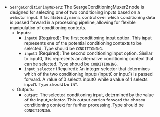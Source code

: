 - `SeargeConditioningMuxer2`: The SeargeConditioningMuxer2 node is designed for selecting one of two conditioning inputs based on a selector input. It facilitates dynamic control over which conditioning data is passed forward in a processing pipeline, allowing for flexible manipulation of conditioning contexts.
    - Inputs:
        - `input0` (Required): The first conditioning input option. This input represents one of the potential conditioning contexts to be selected. Type should be `CONDITIONING`.
        - `input1` (Required): The second conditioning input option. Similar to input0, this represents an alternative conditioning context that can be selected. Type should be `CONDITIONING`.
        - `input_selector` (Required): An integer selector that determines which of the two conditioning inputs (input0 or input1) is passed forward. A value of 0 selects input0, while a value of 1 selects input1. Type should be `INT`.
    - Outputs:
        - `output`: The selected conditioning input, determined by the value of the input_selector. This output carries forward the chosen conditioning context for further processing. Type should be `CONDITIONING`.
